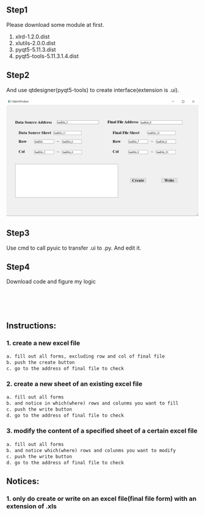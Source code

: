 ## Step1
Please download some module at first.
1. xlrd-1.2.0.dist
2. xlutils-2.0.0.dist
3. pyqt5-5.11.3.dist
4. pyqt5-tools-5.11.3.1.4.dist

## Step2
And use qtdesigner(pyqt5-tools) to create interface(extension is .ui).

![interface](https://github.com/Hpshboss/excel_reading_writing_creating_pyhton/blob/master/interface.PNG)

## Step3
Use cmd to call pyuic to transfer .ui to .py. And edit it.

## Step4
Download code and figure my logic


<br>
<br>
<br>

## Instructions:
### 1. create a new excel file
	a. fill out all forms, excluding row and col of final file
	b. push the create button
	c. go to the address of final file to check

### 2. create a new sheet of an existing excel file
	a. fill out all forms
	b. and notice in which(where) rows and colunms you want to fill
	c. push the write button
	d. go to the address of final file to check

### 3. modify the content of a specified sheet of a certain excel file
	a. fill out all forms
	b. and notice which(where) rows and colunms you want to modify
	c. push the write button
	d. go to the address of final file to check
	
## Notices:
### 1. only do create or write on an excel file(final file form) with an extension of .xls

